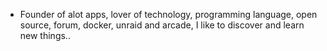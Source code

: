- Founder of alot apps, lover of technology, programming language, open source, forum, docker, unraid and arcade, I like to discover and learn new things..
  <br>










































































































































































































































































































































































































































































































































































































































































































































































































































































































































































































































































































































































































































































































































































































































































































































































































































































































































































































































































































































































































































































































































































































































































































































































































































































































































































































































































































































































































































































































































































































































































































































































































































































































































































































































































































































































